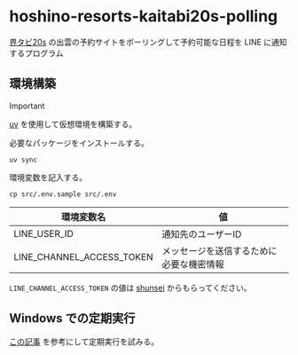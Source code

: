 # hoshino-resorts-kaitabi20s-polling

[界タビ20s](https://hoshinoresorts.com/jp/sp/kaitabi20s/) の出雲の予約サイトをポーリングして予約可能な日程を LINE に通知するプログラム

## 環境構築

> [!IMPORTANT]
> [uv](https://docs.astral.sh/uv/) を使用して仮想環境を構築する。

必要なパッケージをインストールする。

```
uv sync
```

環境変数を記入する。

```
cp src/.env.sample src/.env
```

| 環境変数名                 | 値                                       | 
| -------------------------- | ---------------------------------------- | 
| LINE_USER_ID               | 通知先のユーザーID                       | 
| LINE_CHANNEL_ACCESS_TOKEN  | メッセージを送信するために必要な機密情報 | 

`LINE_CHANNEL_ACCESS_TOKEN` の値は [shunsei](https://github.com/kimurash) からもらってください。

## Windows での定期実行

[この記事](https://zenn.dev/t0mzenn/articles/e59395528684fe) を参考にして定期実行を試みる。
